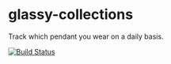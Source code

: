 # glassy-collections

Track which pendant you wear on a daily basis.

[![Build Status](https://travis-ci.org/coreyja/glassy-collections.svg?branch=master)](https://travis-ci.org/coreyja/glassy-collections)
